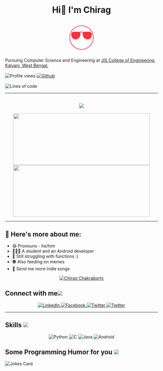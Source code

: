 ### <body> <h1 align="center">Hi👋 I'm Chirag<a> <br><br> <img width="80" src="https://raw.githubusercontent.com/tonynguyenit18/tonynguyenit18/main/static/happy-face.gif"></h1></body>
Pursuing Computer Science and Engineering at [JIS College of Engineering, Kalyani, West Bengal.](https://www.jiscollege.ac.in)
<br><br>![Profile views](https://komarev.com/ghpvc/?username=GeekLord04&color=green)
[![Github](https://img.shields.io/github/followers/GeekLord04?label=Follow&style=social)](https://github.com/GeekLord04)<br>
<br>![Lines of code](https://img.shields.io/badge/From%20Hello%20World%20I've%20written-4124786%20Lines%20of%20code-blue)<br>
<hr>
<br>
<div align="center" width="100%">
    <a href="https://github.com/GeekLord04/github-readme-stats">
  <img align="center" src="https://github-readme-stats.vercel.app/api?username=GeekLord04&theme=midnight-purple&show_icons=true&bg_color=0D1117&hide_border=true" />
</div>
    <br>
<div align="center" width="100%">
  <a href="https://github.com/GeekLord04/github-readme-stats">
  <img width=450 height=170 align="center" src="https://github-readme-stats.vercel.app/api?username=GeekLord04&theme=midnight-purple&show_icons=true&bg_color=0D1117&hide_border=true" />
</a>
</div>
<div align="center" width="100%">
  <a href="https://github.com/GeekLord04/github-readme-stats">
  <img width=450 height=170 align="center" src="" />
</a>
</div>
<hr>

## 🚀 Here's more about me:
- 😄 Pronouns - he/him
- 👨🏽‍💻 A student and an Android developer
- 🌱 Still struggling with functions :(
- 👽 Also feeding on memes
- 🎼 Send me more Indie songs
<p align="center"><a href="https://github.com/ryo-ma/github-profile-trophy"><img src="https://github-profile-trophy.vercel.app/?username=GeekLord04&theme=dracula&column=4&margin-w=15&margin-h=15" alt="Chirag Chakraborty" /></a></p>
<h2> Connect with me<img src='https://raw.githubusercontent.com/ShahriarShafin/ShahriarShafin/main/Assets/handshake.gif' width="100"> </h2>
<p align="center">
    <a href="https://www.linkedin.com/in/chirag-chakraborty-6240971b6/">
      <img alt="LinkedIn" src="https://img.icons8.com/fluent/48/000000/linkedin.png" />
    </a>
    <a href="https://www.facebook.com/chirag.chakraborty.378/">
      <img alt="Facebook" src="https://img.icons8.com/fluent/50/000000/facebook-new.png" />
    </a>
    <a href="https://twitter.com/untouched_aurum">
      <img alt="Twitter" src="https://img.icons8.com/fluent/48/000000/twitter.png" />
    </a>
    <a href="https://www.instagram.com/untouched_aurum_/">
      <img alt="Twitter" src="https://img.icons8.com/fluent/48/000000/instagram-new.png" />
    </a>
  </p>
<hr>

## <h2> Skills <img src = "https://media2.giphy.com/media/QssGEmpkyEOhBCb7e1/giphy.gif?cid=ecf05e47a0n3gi1bfqntqmob8g9aid1oyj2wr3ds3mg700bl&rid=giphy.gif" width = "60"> </h2>

<div align="center" width=100%>
    <img title="Python" height="50" src="https://img.icons8.com/color/50/000000/python.png">
    <img title="C" height="50" src="https://img.icons8.com/color/48/000000/c-programming.png">
    <img title="Java" height="50" src="https://img.icons8.com/color/48/000000/java-coffee-cup-logo.png">
    <img title="Android" height="50" src="https://img.icons8.com/fluent/48/000000/android-os.png">
</div>
<h2> Some Programming Humor for you <img align ='ccentre' src='https://media2.giphy.com/media/UQDSBzfyiBKvgFcSTw/giphy.gif?cid=ecf05e47p3cd513axbek3f56ti3jzizq8hincw20jauyyfyw&rid=giphy.gif' width = "60"></h2>

![Jokes Card](https://readme-jokes.vercel.app/api?theme=radical)
